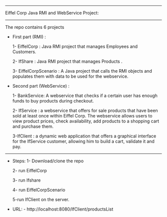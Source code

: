 ****************************************************************************
Eiffel Corp Java RMI and WebService Project:
*****************************************************************************
The repo contains 6 projects
* First part  (RMI) :

	1- EiffelCorp : Java RMI project that manages Employees and Customers. 

	2- IfShare : Java RMI project that manages Products .

	3- EiffelCorpScenario : A Java project that  calls the RMI objects and populates them with data to be used for the webservice.


* Second part  (WebService) :

	1- BankService: A webservice that checks if a certain user has enough funds to buy products during checkout.
	
	2- IfService : a webservice that offers for sale products that have been sold at least once within Eiffel Corp. The webservice allows users to view product prices, check availability, add products to a shopping cart and purchase them.
	
	3-IfClient : a dynamic web application that offers a graphical interface for the IfService customer, allowing him to build a cart, validate it and pay.
*****************************************************************************


* Steps: 
    1- Download/clone the repo
    
    2- run EiffelCorp 

    3- run Ifshare
    
    4- run EiffelCorpScenario
    
    5-run IfClient on the server.
    
*  URL:   - http://localhost:8080/IfClient/productsList


